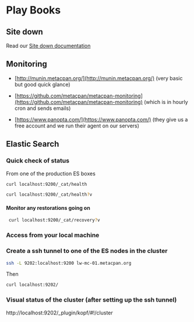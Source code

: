 # Play Books

## Site down

Read our [Site down documentation](./site_down.md) 

## Monitoring

- [http://munin.metacpan.org/](http://munin.metacpan.org/) (very basic but good quick glance)

- [https://github.com/metacpan/metacpan-monitoring](https://github.com/metacpan/metacpan-monitoring) (which is in hourly cron and sends emails)

- [https://www.panopta.com/](https://www.panopta.com/) (they give us a free account and we run their agent on our servers)


## Elastic Search

### Quick check of status
From one of the production ES boxes
```sh
curl localhost:9200/_cat/health

curl localhost:9200/_cat/health?v
```

#### Monitor any restorations going on
```sh
 curl localhost:9200/_cat/recovery?v
 ```

### Access from your local machine

### Create a ssh tunnel to one of the ES nodes in the cluster
```sh
ssh -L 9202:localhost:9200 lw-mc-01.metacpan.org
```
Then
```sh
curl localhost:9202/
```

### Visual status of the cluster (after setting up the ssh tunnel)

http://localhost:9202/_plugin/kopf/#!/cluster


